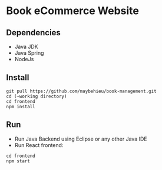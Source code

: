 # Book eCommerce Website

## Dependencies
- Java JDK
- Java Spring
- NodeJs

## Install

```
git pull https://github.com/maybehieu/book-management.git
cd (~working directory)
cd frontend
npm install
```

## Run
- Run Java Backend using Eclipse or any other Java IDE
- Run React frontend:

```
cd frontend
npm start
```